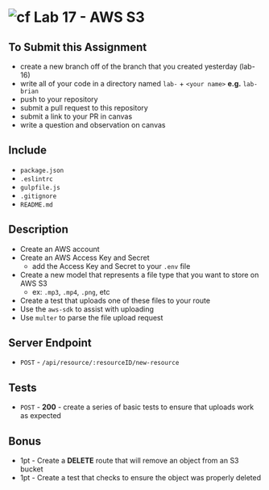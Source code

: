 ![cf](https://i.imgur.com/7v5ASc8.png) Lab 17 - AWS S3
======

## To Submit this Assignment
  * create a new branch off of the branch that you created yesterday (lab-16)
  * write all of your code in a directory named `lab-` + `<your name>` **e.g.** `lab-brian`
  * push to your repository
  * submit a pull request to this repository
  * submit a link to your PR in canvas
  * write a question and observation on canvas

## Include
  * `package.json`
  * `.eslintrc`
  * `gulpfile.js`
  * `.gitignore`
  * `README.md`

## Description
  * Create an AWS account
  * Create an AWS Access Key and Secret
    * add the Access Key and Secret to your `.env` file
  * Create a new model that represents a file type that you want to store on AWS S3
    * ex: `.mp3`, `.mp4`, `.png`, etc
  * Create a test that uploads one of these files to your route
  * Use the `aws-sdk` to assist with uploading
  * Use `multer` to parse the file upload request

## Server Endpoint
  * `POST` - `/api/resource/:resourceID/new-resource`

## Tests
  * `POST` - **200** - create a series of basic tests to ensure that uploads work as expected

## Bonus
* 1pt - Create a **DELETE** route that will remove an object from an S3 bucket
* 1pt - Create a test that checks to ensure the object was properly deleted

